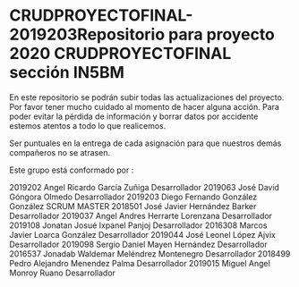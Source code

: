 # CRUDPROYECTOFINAL-2019203Repositorio para proyecto 2020 CRUDPROYECTOFINAL sección IN5BM

En este repositorio se podrán subir todas las actualizaciones del proyecto. Por favor tener mucho cuidado al momento de hacer alguna acción.
Para poder evitar la pérdida de información y borrar datos por accidente estemos atentos a todo lo que realicemos.

Ser puntuales en la entrega de cada asignación para que nuestros demás compañeros no se atrasen.

Este grupo está conformado por :


2019202    Angel Ricardo        García Zuñiga           Desarrollador
2019063    José David           Góngora Olmedo          Desarrollador
2019203    Diego Fernando       González González       SCRUM MASTER
2018501    José Javier          Hernández Barker        Desarrollador
2019037    Angel Andres         Herrarte Lorenzana      Desarrollador
2019108    Jonatan Josué        Ixpanel Panjoj          Desarrollador
2016308    Marcos Javier        Loarca González         Desarrollador
2019044    José Leonel          López Ajvix             Desarrollador
2019098    Sergio Daniel        Mayen Hernández         Desarrollador
2016537    Jonadab Waldemar     Meléndrez Montenegro    Desarrollador
2018499    Pedro Alejandro      Menendez Palma          Desarrollador
2019015    Miguel Angel         Monroy Ruano            Desarrollador
